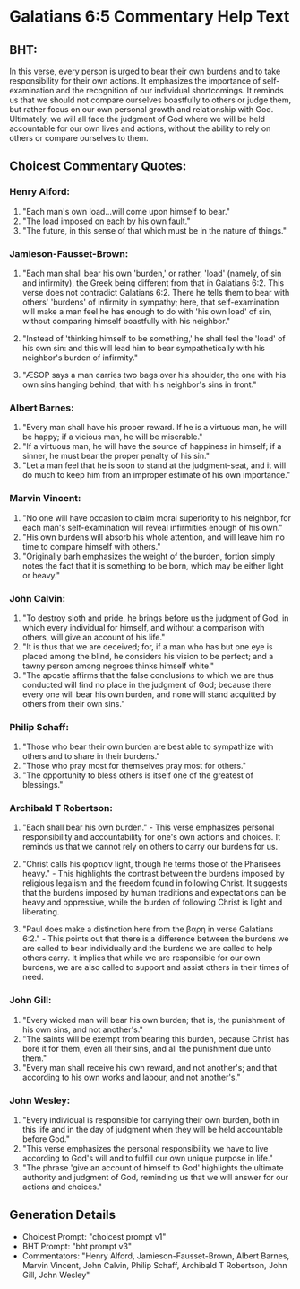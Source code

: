 # Galatians 6:5 Commentary Help Text

## BHT:
In this verse, every person is urged to bear their own burdens and to take responsibility for their own actions. It emphasizes the importance of self-examination and the recognition of our individual shortcomings. It reminds us that we should not compare ourselves boastfully to others or judge them, but rather focus on our own personal growth and relationship with God. Ultimately, we will all face the judgment of God where we will be held accountable for our own lives and actions, without the ability to rely on others or compare ourselves to them.

## Choicest Commentary Quotes:
### Henry Alford:
1. "Each man's own load...will come upon himself to bear." 
2. "The load imposed on each by his own fault." 
3. "The future, in this sense of that which must be in the nature of things."

### Jamieson-Fausset-Brown:
1. "Each man shall bear his own 'burden,' or rather, 'load' (namely, of sin and infirmity), the Greek being different from that in Galatians 6:2. This verse does not contradict Galatians 6:2. There he tells them to bear with others' 'burdens' of infirmity in sympathy; here, that self-examination will make a man feel he has enough to do with 'his own load' of sin, without comparing himself boastfully with his neighbor."

2. "Instead of 'thinking himself to be something,' he shall feel the 'load' of his own sin: and this will lead him to bear sympathetically with his neighbor's burden of infirmity."

3. "ÆSOP says a man carries two bags over his shoulder, the one with his own sins hanging behind, that with his neighbor's sins in front."

### Albert Barnes:
1. "Every man shall have his proper reward. If he is a virtuous man, he will be happy; if a vicious man, he will be miserable."
2. "If a virtuous man, he will have the source of happiness in himself; if a sinner, he must bear the proper penalty of his sin."
3. "Let a man feel that he is soon to stand at the judgment-seat, and it will do much to keep him from an improper estimate of his own importance."

### Marvin Vincent:
1. "No one will have occasion to claim moral superiority to his neighbor, for each man's self-examination will reveal infirmities enough of his own." 
2. "His own burdens will absorb his whole attention, and will leave him no time to compare himself with others." 
3. "Originally barh emphasizes the weight of the burden, fortion simply notes the fact that it is something to be born, which may be either light or heavy."

### John Calvin:
1. "To destroy sloth and pride, he brings before us the judgment of God, in which every individual for himself, and without a comparison with others, will give an account of his life."
2. "It is thus that we are deceived; for, if a man who has but one eye is placed among the blind, he considers his vision to be perfect; and a tawny person among negroes thinks himself white."
3. "The apostle affirms that the false conclusions to which we are thus conducted will find no place in the judgment of God; because there every one will bear his own burden, and none will stand acquitted by others from their own sins."

### Philip Schaff:
1. "Those who bear their own burden are best able to sympathize with others and to share in their burdens."
2. "Those who pray most for themselves pray most for others."
3. "The opportunity to bless others is itself one of the greatest of blessings."

### Archibald T Robertson:
1. "Each shall bear his own burden." - This verse emphasizes personal responsibility and accountability for one's own actions and choices. It reminds us that we cannot rely on others to carry our burdens for us.

2. "Christ calls his φορτιον light, though he terms those of the Pharisees heavy." - This highlights the contrast between the burdens imposed by religious legalism and the freedom found in following Christ. It suggests that the burdens imposed by human traditions and expectations can be heavy and oppressive, while the burden of following Christ is light and liberating.

3. "Paul does make a distinction here from the βαρη in verse Galatians 6:2." - This points out that there is a difference between the burdens we are called to bear individually and the burdens we are called to help others carry. It implies that while we are responsible for our own burdens, we are also called to support and assist others in their times of need.

### John Gill:
1. "Every wicked man will bear his own burden; that is, the punishment of his own sins, and not another's."
2. "The saints will be exempt from bearing this burden, because Christ has bore it for them, even all their sins, and all the punishment due unto them."
3. "Every man shall receive his own reward, and not another's; and that according to his own works and labour, and not another's."

### John Wesley:
1. "Every individual is responsible for carrying their own burden, both in this life and in the day of judgment when they will be held accountable before God."
2. "This verse emphasizes the personal responsibility we have to live according to God's will and to fulfill our own unique purpose in life."
3. "The phrase 'give an account of himself to God' highlights the ultimate authority and judgment of God, reminding us that we will answer for our actions and choices."


## Generation Details
- Choicest Prompt: "choicest prompt v1"
- BHT Prompt: "bht prompt v3"
- Commentators: "Henry Alford, Jamieson-Fausset-Brown, Albert Barnes, Marvin Vincent, John Calvin, Philip Schaff, Archibald T Robertson, John Gill, John Wesley"
